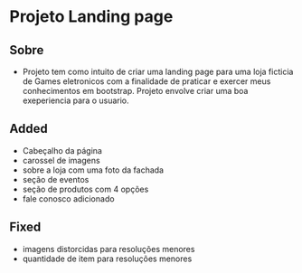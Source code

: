 # Projeto Landing page

## Sobre
- Projeto tem como intuito de criar uma landing page para uma loja ficticia de Games eletronicos com a finalidade de praticar e exercer meus conhecimentos em bootstrap. Projeto envolve criar uma boa exeperiencia para o usuario.

## Added
- Cabeçalho da página
- carossel de imagens
- sobre a loja com uma foto da fachada
- seção de eventos
- seção de produtos com 4 opções
- fale conosco adicionado

## Fixed
- imagens distorcidas para resoluções menores
- quantidade de item para resoluções menores